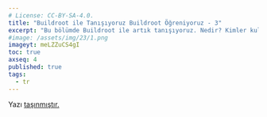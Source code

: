 ```yaml
---
# License: CC-BY-SA-4.0.
title: "Buildroot ile Tanışıyoruz Buildroot Öğreniyoruz - 3"
excerpt: "Bu bölümde Buildroot ile artık tanışıyoruz. Nedir? Kimler kullanır? Nasıl kullanılır? Nereden indirilir? ..."
#image: /assets/img/23/1.png
imageyt: meLZZuCS4gI
toc: true
axseq: 4
published: true
tags:
  - tr
---
```


<!-- markdownlint-capture -->
<!-- markdownlint-disable -->
<script type="text/javascript">
    window.location.href = "https://ayazar.dev/buildroot/tanisma.html";
</script>
<!-- markdownlint-restore -->

Yazı [taşınmıştır.](https://ayazar.dev/buildroot/tanisma.html)
